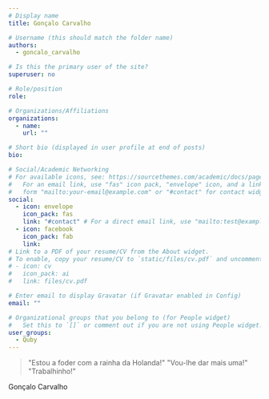 ```yaml
---
# Display name
title: Gonçalo Carvalho 

# Username (this should match the folder name)
authors:
  - goncalo_carvalho

# Is this the primary user of the site?
superuser: no

# Role/position
role:

# Organizations/Affiliations
organizations:
  - name: 
    url: ""

# Short bio (displayed in user profile at end of posts)
bio:

# Social/Academic Networking
# For available icons, see: https://sourcethemes.com/academic/docs/page-builder/#icons
#   For an email link, use "fas" icon pack, "envelope" icon, and a link in the
#   form "mailto:your-email@example.com" or "#contact" for contact widget.
social:
  - icon: envelope
    icon_pack: fas
    link: "#contact" # For a direct email link, use "mailto:test@example.org".
  - icon: facebook
    icon_pack: fab
    link:
# Link to a PDF of your resume/CV from the About widget.
# To enable, copy your resume/CV to `static/files/cv.pdf` and uncomment the lines below.
# - icon: cv
#   icon_pack: ai
#   link: files/cv.pdf

# Enter email to display Gravatar (if Gravatar enabled in Config)
email: ""

# Organizational groups that you belong to (for People widget)
#   Set this to `[]` or comment out if you are not using People widget.
user_groups:
  - Quby 
---
```


>"Estou a foder com a rainha da Holanda!"
>"Vou-lhe dar mais uma!"
>"Trabalhinho!"

Gonçalo Carvalho
